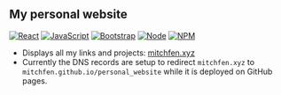 ## My personal website

[![React](https://img.shields.io/badge/React-61DAFB?style=flat-square&logo=React&logoColor=black)]()
[![JavaScript](https://img.shields.io/badge/JavaScript-F7DF1E?style=flat-square&logo=JavaScript&logoColor=black)]()
[![Bootstrap](https://img.shields.io/badge/Bootstrap-7952B3?style=flat-square&logo=Bootstrap&logoColor=white)]()
[![Node](https://img.shields.io/badge/Node.js-339933?style=flat-square&logo=Node.js&logoColor=white)]()
[![NPM](https://img.shields.io/badge/NPM-CB3837?style=flat-square&logo=NPM&logoColor=white)]()

 - Displays all my links and projects: [mitchfen.xyz](https://mitchfen.github.io/personal_website)   
 - Currently the DNS records are setup to redirect `mitchfen.xyz` to `mitchfen.github.io/personal_website` while it is deployed on GitHub pages. 
